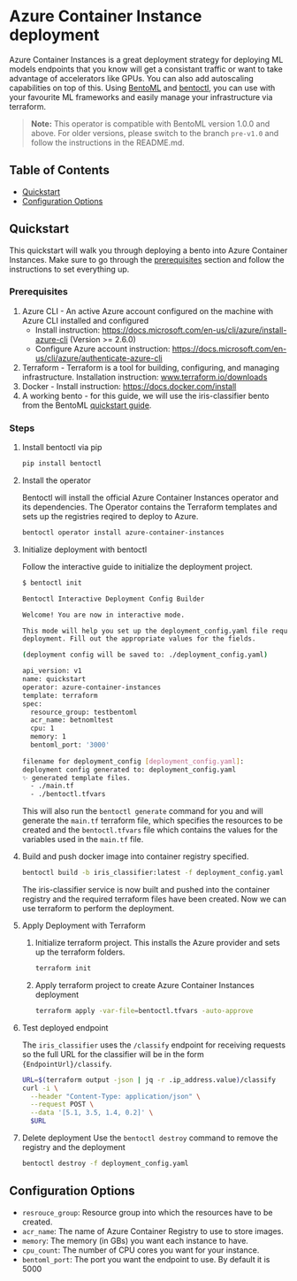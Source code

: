 # Azure Container Instance deployment

Azure Container Instances is a great deployment strategy for deploying ML models endpoints that you know will get a consistant traffic or want to take advantage of accelerators like GPUs. You can also add autoscaling capabilities on top of this. Using [BentoML](https://github.com/bentoml/BentoML) and [bentoctl](https://github.com/bentoml/bentoctl), you can use with your favourite ML frameworks and easily manage your infrastructure via terraform.

> **Note:** This operator is compatible with BentoML version 1.0.0 and above. For older versions, please switch to the branch `pre-v1.0` and follow the instructions in the README.md. 

## Table of Contents

   * [Quickstart](#quickstart)
   * [Configuration Options](#configuration-options)

## Quickstart

This quickstart will walk you through deploying a bento into Azure Container Instances. Make sure to go through the [prerequisites](#prerequisites) section and follow the instructions to set everything up.

### Prerequisites

1. Azure CLI - An active Azure account configured on the machine with Azure CLI installed and configured
    - Install instruction: https://docs.microsoft.com/en-us/cli/azure/install-azure-cli (Version >= 2.6.0)
    - Configure Azure account instruction: https://docs.microsoft.com/en-us/cli/azure/authenticate-azure-cli
2. Terraform - Terraform is a tool for building, configuring, and managing infrastructure. Installation instruction: www.terraform.io/downloads
3. Docker - Install instruction: https://docs.docker.com/install
4. A working bento - for this guide, we will use the iris-classifier bento from the BentoML [quickstart guide](https://docs.bentoml.org/en/latest/quickstart.html#quickstart).

### Steps
1. Install bentoctl via pip
    ```bash
    pip install bentoctl
    ```

2. Install the operator

    Bentoctl will install the official Azure Container Instances operator and its dependencies. The Operator contains the Terraform templates and sets up the registries reqired to deploy to Azure.

    ```bash
    bentoctl operator install azure-container-instances
    ```

3. Initialize deployment with bentoctl

    Follow the interactive guide to initialize the deployment project.

    ```bash
    $ bentoctl init
    
    Bentoctl Interactive Deployment Config Builder

    Welcome! You are now in interactive mode.

    This mode will help you set up the deployment_config.yaml file required for
    deployment. Fill out the appropriate values for the fields.

    (deployment config will be saved to: ./deployment_config.yaml)

    api_version: v1
    name: quickstart
    operator: azure-container-instances
    template: terraform
    spec:
      resource_group: testbentoml
      acr_name: betnomltest
      cpu: 1
      memory: 1
      bentoml_port: '3000'
        
    filename for deployment_config [deployment_config.yaml]:
    deployment config generated to: deployment_config.yaml
    ✨ generated template files.
      - ./main.tf
      - ./bentoctl.tfvars
    ```
    This will also run the `bentoctl generate` command for you and will generate the `main.tf` terraform file, which specifies the resources to be created and the `bentoctl.tfvars` file which contains the values for the variables used in the `main.tf` file.

4. Build and push docker image into container registry specified.

    ```bash
    bentoctl build -b iris_classifier:latest -f deployment_config.yaml
    ```
    The iris-classifier service is now built and pushed into the container registry and the required terraform files have been created. Now we can use terraform to perform the deployment.
    
5. Apply Deployment with Terraform

   1. Initialize terraform project. This installs the Azure provider and sets up the terraform folders.
        ```bash
        terraform init
        ```

   2. Apply terraform project to create Azure Container Instances deployment

        ```bash
        terraform apply -var-file=bentoctl.tfvars -auto-approve
        ```

6. Test deployed endpoint

    The `iris_classifier` uses the `/classify` endpoint for receiving requests so the full URL for the classifier will be in the form `{EndpointUrl}/classify`.

    ```bash
    URL=$(terraform output -json | jq -r .ip_address.value)/classify
    curl -i \
      --header "Content-Type: application/json" \
      --request POST \
      --data '[5.1, 3.5, 1.4, 0.2]' \
      $URL
    ```

7. Delete deployment
    Use the `bentoctl destroy` command to remove the registry and the deployment

    ```bash
    bentoctl destroy -f deployment_config.yaml
    ```

## Configuration Options

* `resrouce_group`: Resource group into which the resources have to be created.
* `acr_name`: The name of Azure Container Registry to use to store images.
* `memory`: The memory (in GBs) you want each instance to have.
* `cpu_count`: The number of CPU cores you want for your instance.
* `bentoml_port`: The port you want the endpoint to use. By default it is 5000
